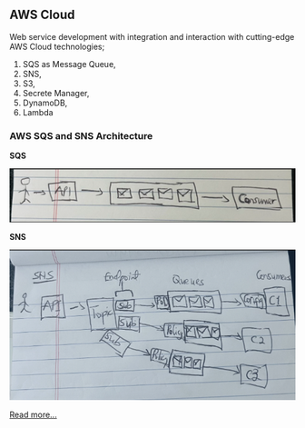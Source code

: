 ## AWS Cloud
Web service development with integration and interaction with cutting-edge AWS Cloud technologies; 

1. SQS as Message Queue, 
2. SNS, 
3. S3, 
4. Secrete Manager, 
5. DynamoDB, 
6. Lambda

### AWS SQS and SNS Architecture
**SQS**

![Sqs diagram](./assets/sqs.png)

**SNS**

![Sns diagram](./assets/sns.png)

[Read more...](https://www.notion.so/Cloud-Fundamentals-AWS-Services-for-C-Developers-ae73c952d37549b48ed33fbdb7acde60?pvs=4)

